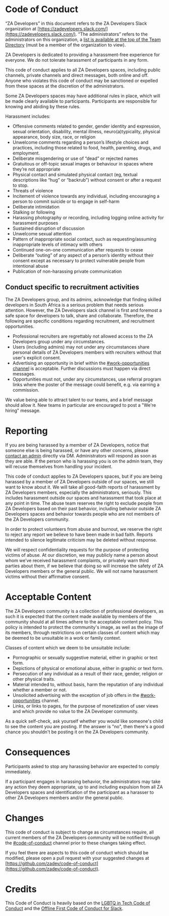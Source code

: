 # Code of Conduct

“ZA Developers” in this document refers to the ZA Developers Slack organization at [https://zadevelopers.slack.com/](https://zadevelopers.slack.com/). “The administrators” refers to the administrators on this organization, a [list is available at the top of the Team Directory](https://zadevelopers.slack.com/team) (must be a member of the organization to view).

ZA Developers is dedicated to providing a harassment-free experience for everyone. We do not tolerate harassment of participants in any form.

This code of conduct applies to all ZA Developers spaces, including public channels, private channels and direct messages, both online and off. Anyone who violates this code of conduct may be sanctioned or expelled from these spaces at the discretion of the administrators.

Some ZA Developers spaces may have additional rules in place, which will be made clearly available to participants. Participants are responsible for knowing and abiding by these rules.

Harassment includes:

* Offensive comments related to gender, gender identity and expression, sexual orientation, disability, mental illness, neuro(a)typicality, physical appearance, body size, race, or religion
* Unwelcome comments regarding a person’s lifestyle choices and practices, including those related to food, health, parenting, drugs, and employment.
* Deliberate misgendering or use of “dead” or rejected names
* Gratuitous or off-topic sexual images or behaviour in spaces where they’re not appropriate
* Physical contact and simulated physical contact (eg, textual descriptions like “hug” or “backrub”) without consent or after a request to stop.
* Threats of violence
* Incitement of violence towards any individual, including encouraging a person to commit suicide or to engage in self-harm
* Deliberate intimidation
* Stalking or following
* Harassing photography or recording, including logging online activity for harassment purposes
* Sustained disruption of discussion
* Unwelcome sexual attention
* Pattern of inappropriate social contact, such as requesting/assuming inappropriate levels of intimacy with others
* Continued one-on-one communication after requests to cease
* Deliberate “outing” of any aspect of a person’s identity without their consent except as necessary to protect vulnerable people from intentional abuse
* Publication of non-harassing private communication

## Conduct specific to recruitment activities

The ZA Developers group, and its admins, acknowledge that finding skilled developers in South Africa is a serious problem that needs serious attention. However, the ZA Developers slack channel is first and foremost a safe space for developers to talk, share and collaborate. Therefore, the following are specific conditions regarding recruitment, and recruitment opportunities.

* Professional recruiters are regrettably not allowed access to the ZA Developers group under any circumstances.
* Users (including admins) may not under any circumstances share personal details of ZA Developers members with recruiters without that user's explicit consent.
* Advertising an opportunity in brief within the [#work-opportunities channel](https://zadevelopers.slack.com/messages/work-opportunities/) is acceptable. Further discussions must happen via direct messages.
* Opportunities must not, under any circumstances, use referral program links where the poster of the message could benefit, e.g. via earning a commission.

We value being able to attract talent to our teams, and a brief message should allow it. New teams in particular are encouraged to post a "We're hiring" message.

# Reporting

If you are being harassed by a member of ZA Developers, notice that someone else is being harassed, or have any other concerns, please [contact an admin](https://zadevelopers.slack.com/team) directly via DM. Administrators will respond as soon as they are able. If the person who is harassing you is on the admin team, they will recuse themselves from handling your incident.

This code of conduct applies to ZA Developers spaces, but if you are being harassed by a member of ZA Developers outside of our spaces, we still want to know about it. We will take all good-faith reports of harassment by ZA Developers members, especially the administrators, seriously. This includes harassment outside our spaces and harassment that took place at any point in time. The abuse team reserves the right to exclude people from ZA Developers based on their past behavior, including behavior outside ZA Developers spaces and behavior towards people who are not members of the ZA Developers community.

In order to protect volunteers from abuse and burnout, we reserve the right to reject any report we believe to have been made in bad faith. Reports intended to silence legitimate criticism may be deleted without response.

We will respect confidentiality requests for the purpose of protecting victims of abuse. At our discretion, we may publicly name a person about whom we’ve received harassment complaints, or privately warn third parties about them, if we believe that doing so will increase the safety of ZA Developers members or the general public. We will not name harassment victims without their affirmative consent.

# Acceptable Content
The ZA Developers community is a collection of professional developers, as such it is expected that the content made available by members of the community should at all times adhere to the acceptable content policy. This policy is intended to protect the community's image, as well as the image of its members, through restrictions on certain classes of content which may be deemed to be unsuitable in a work or family context.

Classes of content which we deem to be unsuitable include:

 - Pornographic or sexually suggestive material, either in graphic or text form.
 - Depictions of physical or emotional abuse, either in graphic or text form.
 - Persecution of any individual as a result of their race, gender, religion or other physical traits.
 - Material intended to, without basis, harm the reputation of any individual whether a member or not.
 - Unsolicited advertising with the exception of job offers in the [#work-opportunities](https://zadevelopers.slack.com/messages/work-opportunities/) channel.
 - Links, or links to pages, for the purpose of monetization of user views and which provide no value to the ZA Developer community.

As a quick self-check, ask yourself whether you would like someone's child to see the content you are posting. If the answer is "no", then there's a good chance you shouldn't be posting it on the ZA Developers community.

# Consequences

Participants asked to stop any harassing behavior are expected to comply immediately.

If a participant engages in harassing behavior, the administrators may take any action they deem appropriate, up to and including expulsion from all ZA Developers spaces and identification of the participant as a harasser to other ZA Developers members and/or the general public.

# Changes
This code of conduct is subject to change as circumstances require, all current members of the ZA Developers community will be notified through the [#code-of-conduct](https://zadevelopers.slack.com/messages/code-of-conduct/) channel prior to these changes taking effect.

If you feel there are aspects to this code of conduct which should be modified, please open a pull request with your suggested changes at [https://github.com/zadev/code-of-conduct](https://github.com/zadev/code-of-conduct).

# Credits

This Code of Conduct is heavily based on the [LGBTQ in Tech Code of Conduct](http://lgbtq.technology/coc.html) and the [Offline First Code of Conduct for Slack](http://offlinefirst.org/coc).

